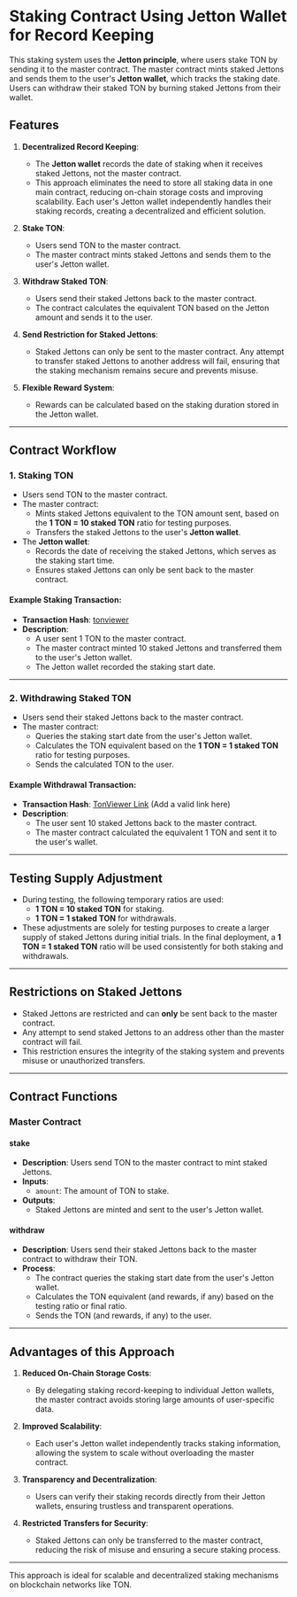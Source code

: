 # Staking Contract Using Jetton Wallet for Record Keeping

This staking system uses the **Jetton principle**, where users stake TON by sending it to the master contract. The master contract mints staked Jettons and sends them to the user's **Jetton wallet**, which tracks the staking date. Users can withdraw their staked TON by burning staked Jettons from their wallet.

## Features

1. **Decentralized Record Keeping**:
   - The **Jetton wallet** records the date of staking when it receives staked Jettons, not the master contract.
   - This approach eliminates the need to store all staking data in one main contract, reducing on-chain storage costs and improving scalability. Each user's Jetton wallet independently handles their staking records, creating a decentralized and efficient solution.

2. **Stake TON**:
   - Users send TON to the master contract.
   - The master contract mints staked Jettons and sends them to the user's Jetton wallet.

3. **Withdraw Staked TON**:
   - Users send their staked Jettons back to the master contract.
   - The contract calculates the equivalent TON based on the Jetton amount and sends it to the user.

4. **Send Restriction for Staked Jettons**:
   - Staked Jettons can only be sent to the master contract. Any attempt to transfer staked Jettons to another address will fail, ensuring that the staking mechanism remains secure and prevents misuse.

5. **Flexible Reward System**:
   - Rewards can be calculated based on the staking duration stored in the Jetton wallet.

---

## Contract Workflow

### 1. Staking TON
- Users send TON to the master contract.
- The master contract:
  - Mints staked Jettons equivalent to the TON amount sent, based on the **1 TON = 10 staked TON** ratio for testing purposes.
  - Transfers the staked Jettons to the user's **Jetton wallet**.
- The **Jetton wallet**:
  - Records the date of receiving the staked Jettons, which serves as the staking start time.
  - Ensures staked Jettons can only be sent back to the master contract.

#### **Example Staking Transaction**:
- **Transaction Hash**: [tonviewer](https://tonviewer.com/transaction/f2d12e9b91086263657b990f6b66890043e7a7c989c43fc683f0a35c31d8a048)
- **Description**: 
  - A user sent 1 TON to the master contract.
  - The master contract minted 10 staked Jettons and transferred them to the user's Jetton wallet.
  - The Jetton wallet recorded the staking start date.

---

### 2. Withdrawing Staked TON
- Users send their staked Jettons back to the master contract.
- The master contract:
  - Queries the staking start date from the user's Jetton wallet.
  - Calculates the TON equivalent based on the **1 TON = 1 staked TON** ratio for testing purposes.
  - Sends the calculated TON to the user.

#### **Example Withdrawal Transaction**:
- **Transaction Hash**: [TonViewer Link](https://tonviewer.com/transaction/f535ce00409ff63b4b8b0ec20b17a196d39e7d777efb8125efd2df108401a25f) (Add a valid link here)
- **Description**: 
  - The user sent 10 staked Jettons back to the master contract.
  - The master contract calculated the equivalent 1 TON and sent it to the user's wallet.

---

## Testing Supply Adjustment
- During testing, the following temporary ratios are used:
  - **1 TON = 10 staked TON** for staking.
  - **1 TON = 1 staked TON** for withdrawals.
- These adjustments are solely for testing purposes to create a larger supply of staked Jettons during initial trials. In the final deployment, a **1 TON = 1 staked TON** ratio will be used consistently for both staking and withdrawals.

---

## Restrictions on Staked Jettons
- Staked Jettons are restricted and can **only** be sent back to the master contract.
- Any attempt to send staked Jettons to an address other than the master contract will fail.
- This restriction ensures the integrity of the staking system and prevents misuse or unauthorized transfers.

---

## Contract Functions

### Master Contract

#### **stake**
- **Description**: Users send TON to the master contract to mint staked Jettons.
- **Inputs**:
  - `amount`: The amount of TON to stake.
- **Outputs**:
  - Staked Jettons are minted and sent to the user's Jetton wallet.

#### **withdraw**
- **Description**: Users send their staked Jettons back to the master contract to withdraw their TON.
- **Process**:
  - The contract queries the staking start date from the user's Jetton wallet.
  - Calculates the TON equivalent (and rewards, if any) based on the testing ratio or final ratio.
  - Sends the TON (and rewards, if any) to the user.

---

## Advantages of this Approach

1. **Reduced On-Chain Storage Costs**:
   - By delegating staking record-keeping to individual Jetton wallets, the master contract avoids storing large amounts of user-specific data.

2. **Improved Scalability**:
   - Each user's Jetton wallet independently tracks staking information, allowing the system to scale without overloading the master contract.

3. **Transparency and Decentralization**:
   - Users can verify their staking records directly from their Jetton wallets, ensuring trustless and transparent operations.

4. **Restricted Transfers for Security**:
   - Staked Jettons can only be transferred to the master contract, reducing the risk of misuse and ensuring a secure staking process.

---

This approach is ideal for scalable and decentralized staking mechanisms on blockchain networks like TON.
